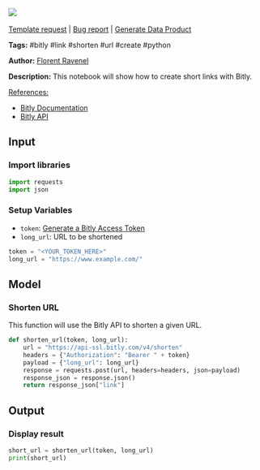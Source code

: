 <a href="https://app.naas.ai/user-redirect/naas/downloader?url=https://raw.githubusercontent.com/jupyter-naas/awesome-notebooks/master/Bitly/Bitly_Create_Links.ipynb" target="_parent"><img src="https://naasai-public.s3.eu-west-3.amazonaws.com/Open_in_Naas_Lab.svg"/></a><br><br><a href="https://github.com/jupyter-naas/awesome-notebooks/issues/new?assignees=&labels=&template=template-request.md&title=Tool+-+Action+of+the+notebook+">Template request</a> | <a href="https://github.com/jupyter-naas/awesome-notebooks/issues/new?assignees=&labels=bug&template=bug_report.md&title=Bitly+-+Create+Links:+Error+short+description">Bug report</a> | <a href="https://app.naas.ai/user-redirect/naas/downloader?url=https://raw.githubusercontent.com/jupyter-naas/awesome-notebooks/master/Naas/Naas_Start_data_product.ipynb" target="_parent">Generate Data Product</a>

**Tags:** #bitly #link #shorten #url #create #python

**Author:** [Florent Ravenel](https://www.linkedin.com/in/florent-ravenel/)

**Description:** This notebook will show how to create short links with Bitly.

<u>References:</u>
- [Bitly Documentation](https://dev.bitly.com/v4_documentation.html)
- [Bitly API](https://dev.bitly.com/get_started.html)

## Input

### Import libraries


```python
import requests
import json
```

### Setup Variables
- `token`: [Generate a Bitly Access Token](https://dev.bitly.com/get_started.html)
- `long_url`: URL to be shortened


```python
token = "<YOUR_TOKEN_HERE>"
long_url = "https://www.example.com/"
```

## Model

### Shorten URL

This function will use the Bitly API to shorten a given URL.


```python
def shorten_url(token, long_url):
    url = "https://api-ssl.bitly.com/v4/shorten"
    headers = {"Authorization": "Bearer " + token}
    payload = {"long_url": long_url}
    response = requests.post(url, headers=headers, json=payload)
    response_json = response.json()
    return response_json["link"]
```

## Output

### Display result


```python
short_url = shorten_url(token, long_url)
print(short_url)
```

 
